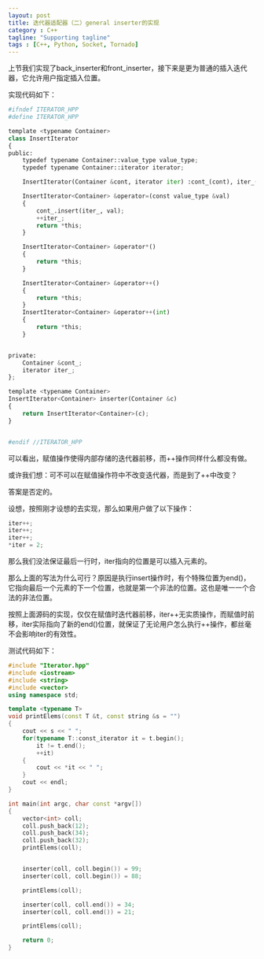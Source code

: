 ```yaml
---
layout: post
title: 迭代器适配器（二）general inserter的实现
category : C++
tagline: "Supporting tagline"
tags : [C++, Python, Socket, Tornado]
---
```

上节我们实现了back_inserter和front_inserter，接下来是更为普通的插入迭代器，它允许用户指定插入位置。

实现代码如下：



```Python
#ifndef ITERATOR_HPP
#define ITERATOR_HPP

template <typename Container>
class InsertIterator
{
public:
    typedef typename Container::value_type value_type;
    typedef typename Container::iterator iterator;

    InsertIterator(Container &cont, iterator iter) :cont_(cont), iter_(iter) { }

    InsertIterator<Container> &operator=(const value_type &val)
    {
        cont_.insert(iter_, val);
        ++iter_;
        return *this;
    }

    InsertIterator<Container> &operator*()
    {
        return *this;
    }

    InsertIterator<Container> &operator++()
    {
        return *this;
    }
    InsertIterator<Container> &operator++(int)
    {
        return *this;
    }


private:
    Container &cont_;
    iterator iter_;
};

template <typename Container>
InsertIterator<Container> inserter(Container &c)
{
    return InsertIterator<Container>(c);
}


#endif //ITERATOR_HPP
```
		
可以看出，赋值操作使得内部存储的迭代器前移，而++操作同样什么都没有做。

或许我们想：可不可以在赋值操作符中不改变迭代器，而是到了++中改变？

答案是否定的。

设想，按照刚才设想的去实现，那么如果用户做了以下操作：



```C++
iter++;
iter++;
iter++;
*iter = 2;
```
		
那么我们没法保证最后一行时，iter指向的位置是可以插入元素的。

那么上面的写法为什么可行？原因是执行insert操作时，有个特殊位置为end()，它指向最后一个元素的下一个位置，也就是第一个非法的位置。这也是唯一一个合法的非法位置。

按照上面源码的实现，仅仅在赋值时迭代器前移，iter++无实质操作，而赋值时前移，iter实际指向了新的end()位置，就保证了无论用户怎么执行++操作，都丝毫不会影响iter的有效性。

测试代码如下：



```C++
#include "Iterator.hpp"
#include <iostream>
#include <string>
#include <vector>
using namespace std;

template <typename T>
void printElems(const T &t, const string &s = "")
{
    cout << s << " ";
    for(typename T::const_iterator it = t.begin();
        it != t.end();
        ++it)
    {
        cout << *it << " ";
    }
    cout << endl;
}

int main(int argc, char const *argv[])
{
    vector<int> coll;
    coll.push_back(12);
    coll.push_back(34);
    coll.push_back(32);
    printElems(coll);


    inserter(coll, coll.begin()) = 99; 
    inserter(coll, coll.begin()) = 88;

    printElems(coll);

    inserter(coll, coll.end()) = 34; 
    inserter(coll, coll.end()) = 21;

    printElems(coll);

    return 0;
}
```
		
			